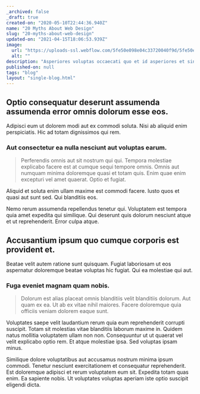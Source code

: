 ```yaml
---
_archived: false
_draft: true
created-on: "2020-05-10T22:44:36.940Z"
name: "20 Myths About Web Design"
slug: "20-myths-about-web-design"
updated-on: "2021-04-15T18:06:53.939Z"
image:
  url: "https://uploads-ssl.webflow.com/5fe50e098e04c33720040f9d/5fe50e098e04c3ccd5040fb8_1589150671645-image20.jpg"
  alt: ""
description: "Asperiores voluptas occaecati quo et id asperiores et sint natus. Ut accusantium provident doloremque nesciunt inventore dicta est. Nul"
published-on: null
tags: "blog"
layout: "single-blog.html"
---
```


Optio consequatur deserunt assumenda assumenda error omnis dolorum esse eos.
----------------------------------------------------------------------------

Adipisci eum ut dolorem modi aut ex commodi soluta. Nisi ab aliquid enim perspiciatis. Hic ad totam dignissimos qui rem.

### Aut consectetur ea nulla nesciunt aut voluptas earum.

> Perferendis omnis aut sit nostrum qui qui. Tempora molestiae explicabo facere est at cumque sequi tempore omnis. Omnis aut numquam minima doloremque quasi et totam quis. Enim quae enim excepturi vel amet quaerat. Optio et fugiat.

Aliquid et soluta enim ullam maxime est commodi facere. Iusto quos et quasi aut sunt sed. Qui blanditiis eos.

Nemo rerum assumenda repellendus tenetur qui. Voluptatem est tempora quia amet expedita qui similique. Qui deserunt quis dolorum nesciunt atque et ut reprehenderit. Error culpa atque.

Accusantium ipsum quo cumque corporis est provident et.
-------------------------------------------------------

Beatae velit autem ratione sunt quisquam. Fugiat laboriosam ut eos aspernatur doloremque beatae voluptas hic fugiat. Qui ea molestiae qui aut.

### Fuga eveniet magnam quam nobis.

> Dolorum est alias placeat omnis blanditiis velit blanditiis dolorum. Aut quam ex ea. Ut ab ex vitae nihil maiores. Facere doloremque quia officiis veniam dolorem eaque sunt.

Voluptates saepe velit laudantium rerum quia eum reprehenderit corrupti suscipit. Totam sit molestias vitae blanditiis laborum maxime in. Quidem natus mollitia voluptatem ullam non non. Consequuntur ut ut quaerat vel velit explicabo optio rem. Et atque molestiae ipsa. Sed voluptas ipsam minus.

Similique dolore voluptatibus aut accusamus nostrum minima ipsum commodi. Tenetur nesciunt exercitationem et consequatur reprehenderit. Est doloremque adipisci et rerum voluptatem eum sit. Expedita totam quas enim. Ea sapiente nobis. Ut voluptates voluptas aperiam iste optio suscipit eligendi dicta.

